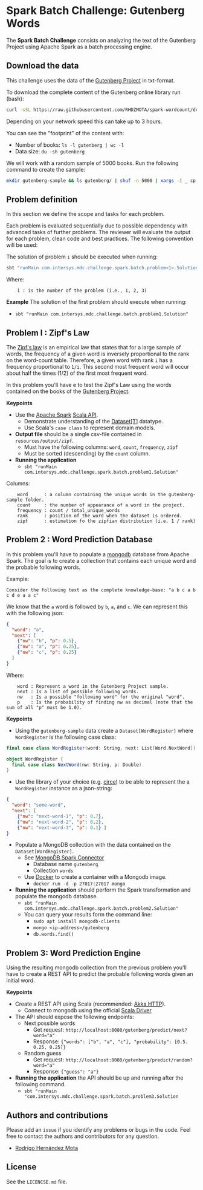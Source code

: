 # Spark Batch Challenge: Gutenberg Words

The **Spark Batch Challenge** consists on analyzing the text of the 
Gutenberg Project using Apache Spark as a batch processing engine. 

## Download the data 

This challenge uses the data of the [Gutenberg Project](https://www.gutenberg.org/) in txt-format.

To download the complete content of the Gutenberg online library run (bash):
```bash
curl -sSL https://raw.githubusercontent.com/RHDZMOTA/spark-wordcount/develop/gutenberg.sh | sh
```
Depending on your network speed this can take up to 3 hours. 

You can see the "footprint" of the content with:
* Number of books: `ls -l gutenberg | wc -l`
* Data size: `du -sh gutenberg`

We will work with a random sample of 5000 books. Run the following command to create the sample: 
```bash
mkdir gutenberg-sample && ls gutenberg/ | shuf -n 5000 | xargs -I _ cp gutenberg/_ gutenberg-sample/_
```

## Problem definition

In this section we define the scope and tasks for each problem. 

Each problem is evaluated sequentially due to possible dependency with advanced tasks of further problems.
The reviewer will evaluate the output for each problem, clean code and best practices. The following convention will be used:

The solution of problem `i` should be executed when running: 
```bash
sbt "runMain com.intersys.mdc.challenge.spark.batch.problem<1>.Solution"
```

Where:
```text
    i : is the number of the problem (i.e., 1, 2, 3)
```

**Example** The solution of the first problem should execute when running:
* `sbt "runMain com.intersys.mdc.challenge.batch.problem1.Solution"`

## Problem I  : Zipf's Law

The [Zipf's law](https://en.wikipedia.org/wiki/Zipf%27s_law) is an empirical law that 
states that for a large sample of words, the frequency of a given word is inversely 
proportional to the rank on the word-count table. Therefore, a given word with rank `i`
has a frequency proportional to `1/i`. This second most frequent word will occur about 
half the times (1/2) of the first most frequent word. 

In this problem you'll have e to test the Zipf's Law using the words contained on the books of 
the [Gutenberg Project](https://www.gutenberg.org/). 

**Keypoints**

* Use the [Apache Spark](http://spark.apache.org/) [Scala API](http://spark.apache.org/docs/latest/api/scala/index.html#org.apache.spark.package).
    * Demonstrate understanding of the [Dataset[T]](https://spark.apache.org/docs/latest/sql-programming-guide.html#datasets-and-dataframes)
    datatype.
    * Use Scala's `case class` to represent domain models. 
* **Output file** should be a single csv-file contained in `resources/output/zipf`.
    * Must have the following columns: `word`, `count`, `frequency`, `zipf`
    * Must be sorted (descending) by the `count` column. 
* **Running the application**
    * `sbt "runMain com.intersys.mdc.challenge.spark.batch.problem1.Solution"`

Columns:
```text
    word      : a column containing the unique words in the gutenberg-sample folder. 
    count     : the number of appearance of a word in the project. 
    frequency : count / total_unique_words
    rank      : position of the word when the dataset is ordered. 
    zipf      : estimation fo the zipfian distribution (i.e. 1 / rank)
```

## Problem 2 : Word Prediction Database

In this problem you'll have to populate a [mongodb](https://www.mongodb.com/) 
database from Apache Spark. The goal is to create a collection that contains 
each unique word and the probable following words.

Example: 

```text
Consider the following text as the complete knowledge-base: "a b c a b c d e a a c"
```

We know that the `a` word is followed by `b`, `a`, and `c`. We can represent this with the 
following json: 
```json
{
  "word": "a",
  "next": [
    {"nw": "b", "p": 0.5},
    {"nw": "a", "p": 0.25},
    {"nw": "c", "p": 0.25}
  ]
}
```

Where:
```text
    word : Represent a word in the Gutenberg Project sample.
    next : Is a list of possible following words. 
    nw   : Is a possible "following word" for the original "word".
    p    : Is the probability of finding nw as decimal (note that the sum of all "p" must be 1.0).
```
 

**Keypoints**

* Using the `gutenberg-sample` data create a `Dataset[WordRegister]` where `WordRegister` is the following case class: 
```scala
final case class WordRegister(word: String, next: List[Word.NextWord])

object WordRegister {
  final case class NextWord(nw: String, p: Double)
}
```

* Use the library of your choice (e.g. [circe](https://github.com/circe/circe)) to be able to represent the 
a `WordRegister` instance as a json-string:
```json
{
  "word": "some-word",
  "next": [
    {"nw": "next-word-1", "p": 0.7},
    {"nw": "next-word-2", "p": 0.2},
    {"nw": "next-word-3", "p": 0.1} ]
}
```
* Populate a MongoDB collection with the data contained on the `Dataset[WordRegister]`.
    * See [MongoDB Spark Connector](https://docs.mongodb.com/spark-connector/master/scala/write-to-mongodb/)
        * Database name `gutenberg`
        * Collection `words`
    * Use [Docker](https://www.docker.com/) to create a container with a Mongodb image.
        * `docker run -d -p 27017:27017 mongo`
* **Running the application** should perform the Spark transformation and populate the mongodb database. 
    * `sbt "runMain com.intersys.mdc.challenge.spark.batch.problem2.Solution"`
    * You can query your results form the command line:
        * `sudo apt install mongodb-clients`
        * `mongo <ip-address>/gutenberg`
        * `db.words.find()`


## Problem 3: Word Prediction Engine
Using the resulting mongodb collection from the previous problem you'll have to create a 
REST API to predict the probable following words given an initial word. 

**Keypoints**

* Create a REST API using Scala (recommended: [Akka HTTP](https://doc.akka.io/docs/akka-http/current/server-side/index.html)).
    * Connect to mongodb using the official [Scala Driver](https://github.com/mongodb/mongo-scala-driver)
* The API should expose the following endpoints:
    * Next possible words
        * Get request: `http://localhost:8080/gutenberg/predict/next?word="a"`
        * Response: `{"words": ["b", "a", "c"], "probability": [0.5. 0.25, 0.25]}`
    * Random guess
        * Get request: `http://localhost:8080/gutenberg/predict/random?word="a"`
        * Response: `{"guess": "a"}`
* **Running the application** the API should be up and running after the following command.
    * `sbt "runMain "com.intersys.mdc.challenge.spark.batch.problem3.Solution`

## Authors and contributions

Please add an `issue` if you identify any problems or bugs in the code. Feel free to contact the authors and 
contributors for any question. 

* [Rodrigo Hernández Mota](https://www.linkedin.com/in/rhdzmota/)

## License
See the `LICENCSE.md` file.


